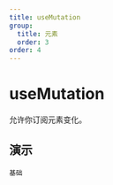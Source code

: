 ```yaml
---
title: useMutation
group:
  title: 元素
  order: 3
order: 4
---
```


# useMutation

允许你订阅元素变化。

## 演示

<code src="./demo/index.tsx" description="这里订阅了元素属性的变化，并输出到控制台。">基础</code>
